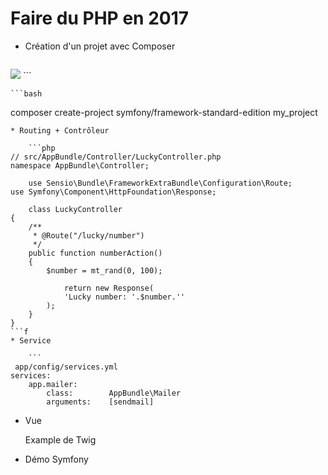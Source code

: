 # Faire du PHP en 2017

<!-- .slide: class="page-title" -->

* Création d'un projet avec Composer

	```html
<img src="https://getcomposer.org/img/logo-composer-transparent.png"/>
```

	```bash
 composer create-project symfony/framework-standard-edition my_project
```
* Routing + Contrôleur

	```php
// src/AppBundle/Controller/LuckyController.php
namespace AppBundle\Controller;

	use Sensio\Bundle\FrameworkExtraBundle\Configuration\Route;
use Symfony\Component\HttpFoundation\Response;

	class LuckyController
{
    /**
     * @Route("/lucky/number")
     */
    public function numberAction()
    {
        $number = mt_rand(0, 100);

	        return new Response(
            'Lucky number: '.$number.''
        );
    }
}
```f
* Service

	```
 app/config/services.yml
services:
    app.mailer:
        class:        AppBundle\Mailer
        arguments:    [sendmail]
```
* Vue

	Example de Twig
* Démo Symfony

